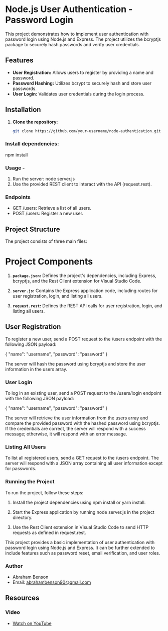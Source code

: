 # Node.js User Authentication - Password Login
This project demonstrates how to implement user authentication with password login using Node.js and Express. The project utilizes the bcryptjs package to securely hash passwords and verify user credentials.

## Features

- **User Registration:** Allows users to register by providing a name and password.
- **Password Hashing:** Utilizes bcrypt to securely hash and store user passwords.
- **User Login:** Validates user credentials during the login process.

## Installation

1. **Clone the repository:**

   ```bash
   git clone https://github.com/your-username/node-authentication.git

### Install dependencies:
npm install

### Usage - 
1. Run the server:
node server.js
2. Use the provided REST client to interact with the API (request.rest).

### Endpoints
- GET /users: Retrieve a list of all users.
- POST /users: Register a new user.

## Project Structure
The project consists of three main files:
# Project Components

1. **`package.json`:** Defines the project's dependencies, including Express, bcryptjs, and the Rest Client extension for Visual Studio Code.

2. **`server.js`:** Contains the Express application code, including routes for user registration, login, and listing all users.

3. **`request.rest`:** Defines the REST API calls for user registration, login, and listing all users.

## User Registration
To register a new user, send a POST request to the /users endpoint with the following JSON payload:

{
  "name": "username",
  "password": "password"
}

The server will hash the password using bcryptjs and store the user information in the users array.

### User Login
To log in an existing user, send a POST request to the /users/login endpoint with the following JSON payload:

{
  "name": "username",
  "password": "password"
}

The server will retrieve the user information from the users array and compare the provided password with the hashed password using bcryptjs. If the credentials are correct, the server will respond with a success message; otherwise, it will respond with an error message.

### Listing All Users
To list all registered users, send a GET request to the /users endpoint. The server will respond with a JSON array containing all user information except for passwords.

### Running the Project
To run the project, follow these steps:

1. Install the project dependencies using npm install or yarn install.

2. Start the Express application by running node server.js in the project directory.

3. Use the Rest Client extension in Visual Studio Code to send HTTP requests as defined in request.rest.

This project provides a basic implementation of user authentication with password login using Node.js and Express. It can be further extended to include features such as password reset, email verification, and user roles.

### **Author**
- Abraham Benson
 - Email: abrahambenson90@gmail.com

## Resources
### Video
- [Watch on YouTube](https://youtu.be/Ud5xKCYQTjM?list=PLT3z09lsubSe0ulJj0vLPIMwe23JHkYgk)
